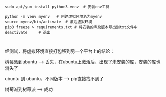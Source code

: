 
```shell
sudo apt/yum install python3-venv  # 安装env工具

python -m venv myenv   # 创建虚拟环境名为myenv
source myenv/bin/activate  # 激活虚拟环境
pip3 freeze > requirements.txt # 将安装的库及版本导出到txt文件中
deactivate     # 退出

  
```


经测试，将虚拟环境直接打包移到另一个平台上的结论：

树莓派到ubuntu  --> 丢失，在ubuntu上激活后，出现了未安装的库，安装的库也消失了

ubuntu 到 ubuntu，不同版本 --> pip直接找不到了

树莓派到树莓派  --> 成功
